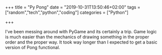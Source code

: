 +++
title = "Py Pong"
date = "2019-10-31T13:50:46+02:00"
tags = ["random","tech","python","coding"]
categories = ["Python"]

+++

I've been messing around with PyGame and its certainly a trip.  Game logic is much easier than the mechanics of drawing something in the proper order and the proper way. It took way longer than I expected to get a basic version of Pong functional. 
